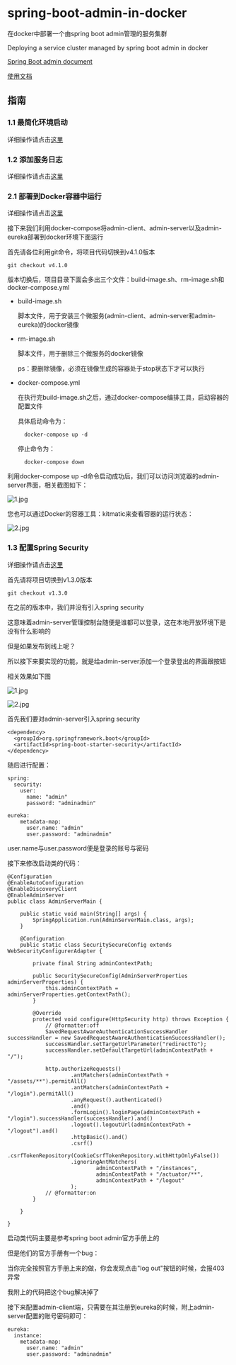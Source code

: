# spring-boot-admin-in-docker
在docker中部署一个由spring boot admin管理的服务集群 

Deploying a service cluster managed by spring boot admin in docker

[Spring Boot admin document](http://codecentric.github.io/spring-boot-admin/2.0.2/#getting-started)

[使用文档](https://github.com/liumapp/spring-boot-admin-in-docker/wiki)

## 指南

### 1.1 最简化环境启动

详细操作请点击[这里](https://github.com/liumapp/spring-boot-admin-in-docker/wiki/1.1-%E6%9C%80%E7%AE%80%E5%8C%96%E7%8E%AF%E5%A2%83%E5%90%AF%E5%8A%A8)

### 1.2 添加服务日志

详细操作请点击[这里](https://github.com/liumapp/spring-boot-admin-in-docker/wiki/1.2-%E6%B7%BB%E5%8A%A0%E6%9C%8D%E5%8A%A1%E6%97%A5%E5%BF%97)

### 2.1 部署到Docker容器中运行

详细操作请点击[这里](https://github.com/liumapp/spring-boot-admin-in-docker/wiki/2.1-%E9%83%A8%E7%BD%B2%E5%88%B0Docker%E5%AE%B9%E5%99%A8%E4%B8%AD%E8%BF%90%E8%A1%8C)

接下来我们利用docker-compose将admin-client、admin-server以及admin-eureka部署到docker环境下面运行

首先请各位利用git命令，将项目代码切换到v4.1.0版本

    git checkout v4.1.0
    
版本切换后，项目目录下面会多出三个文件：build-image.sh、rm-image.sh和docker-compose.yml

* build-image.sh

    脚本文件，用于安装三个微服务(admin-client、admin-server和admin-eureka)的docker镜像
    
* rm-image.sh    

    脚本文件，用于删除三个微服务的docker镜像
    
    ps：要删除镜像，必须在镜像生成的容器处于stop状态下才可以执行
    
* docker-compose.yml

    在执行完build-image.sh之后，通过docker-compose编排工具，启动容器的配置文件
    
    具体启动命令为：
    
        docker-compose up -d
        
    停止命令为：
    
        docker-compose down
        
利用docker-compose up -d命令启动成功后，我们可以访问浏览器的admin-server界面，相关截图如下：

![1.jpg](https://github.com/liumapp/spring-boot-admin-in-docker/blob/master/pic/version2.1-1.jpg)

您也可以通过Docker的容器工具：kitmatic来查看容器的运行状态：

![2.jpg](https://github.com/liumapp/spring-boot-admin-in-docker/blob/master/pic/version2.1-2.jpg)
                        
### 1.3 配置Spring Security

详细操作请点击[这里](https://github.com/liumapp/spring-boot-admin-in-docker/wiki/1.3-%E9%85%8D%E7%BD%AESpring-Security)

首先请将项目切换到v1.3.0版本

    git checkout v1.3.0
    
在之前的版本中，我们并没有引入spring security

这意味着admin-server管理控制台随便是谁都可以登录，这在本地开放环境下是没有什么影响的

但是如果发布到线上呢？

所以接下来要实现的功能，就是给admin-server添加一个登录登出的界面跟按钮

相关效果如下图

![1.jpg](https://github.com/liumapp/spring-boot-admin-in-docker/blob/master/pic/version1.3.0-1.jpg)

![2.jpg](https://github.com/liumapp/spring-boot-admin-in-docker/blob/master/pic/version1.3.0-2.jpg)

首先我们要对admin-server引入spring security

    <dependency>
      <groupId>org.springframework.boot</groupId>
      <artifactId>spring-boot-starter-security</artifactId>
    </dependency>
    
随后进行配置：
    
    spring:
      security:
        user:
          name: "admin"
          password: "adminadmin"
    
    eureka:
        metadata-map:
          user.name: "admin"
          user.password: "adminadmin"
          
user.name与user.password便是登录的账号与密码

接下来修改启动类的代码：

    @Configuration
    @EnableAutoConfiguration
    @EnableDiscoveryClient
    @EnableAdminServer
    public class AdminServerMain {
    
        public static void main(String[] args) {
            SpringApplication.run(AdminServerMain.class, args);
        }
    
        @Configuration
        public static class SecuritySecureConfig extends WebSecurityConfigurerAdapter {
    
            private final String adminContextPath;
    
            public SecuritySecureConfig(AdminServerProperties adminServerProperties) {
                this.adminContextPath = adminServerProperties.getContextPath();
            }
    
            @Override
            protected void configure(HttpSecurity http) throws Exception {
                // @formatter:off
                SavedRequestAwareAuthenticationSuccessHandler successHandler = new SavedRequestAwareAuthenticationSuccessHandler();
                successHandler.setTargetUrlParameter("redirectTo");
                successHandler.setDefaultTargetUrl(adminContextPath + "/");
    
                http.authorizeRequests()
                        .antMatchers(adminContextPath + "/assets/**").permitAll()
                        .antMatchers(adminContextPath + "/login").permitAll()
                        .anyRequest().authenticated()
                        .and()
                        .formLogin().loginPage(adminContextPath + "/login").successHandler(successHandler).and()
                        .logout().logoutUrl(adminContextPath + "/logout").and()
                        .httpBasic().and()
                        .csrf()
                        .csrfTokenRepository(CookieCsrfTokenRepository.withHttpOnlyFalse())
                        .ignoringAntMatchers(
                                adminContextPath + "/instances",
                                adminContextPath + "/actuator/**",
                                adminContextPath + "/logout"
                        );
                // @formatter:on
            }
    
        }
    
    }         
    
启动类代码主要是参考spring boot admin官方手册上的

但是他们的官方手册有一个bug：

当你完全按照官方手册上来的做，你会发现点击"log out"按钮的时候，会报403异常

我附上的代码把这个bug解决掉了

接下来配置admin-client端，只需要在其注册到eureka的时候，附上admin-server配置的账号密码即可：

    eureka:
      instance:
        metadata-map:
          user.name: "admin"
          user.password: "adminadmin"
    
    
                      